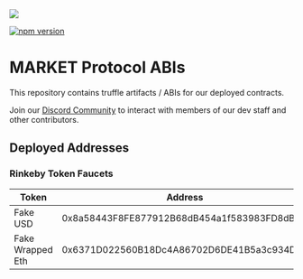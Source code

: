 <img src="https://github.com/MARKETProtocol/dApp/blob/master/src/img/MARKETProtocol-Light.png?raw=true" align="middle">

[![npm version](https://badge.fury.io/js/%40marketprotocol%2Fabis.svg)](https://badge.fury.io/js/%40marketprotocol%2Fabis)

# MARKET Protocol ABIs

This repository contains truffle artifacts / ABIs for our deployed contracts.

Join our [Discord Community](https://marketprotocol.io/discord) to interact with members of our dev staff and other contributors.


## Deployed Addresses
  
### Rinkeby Token Faucets
| Token  | Address |
| ------ | -----   |
| Fake USD | 0x8a58443F8FE877912B68dB454a1f583983FD8dBa |
| Fake Wrapped Eth | 0x6371D022560B18Dc4A86702D6DE41B5a3c934DA0 |


